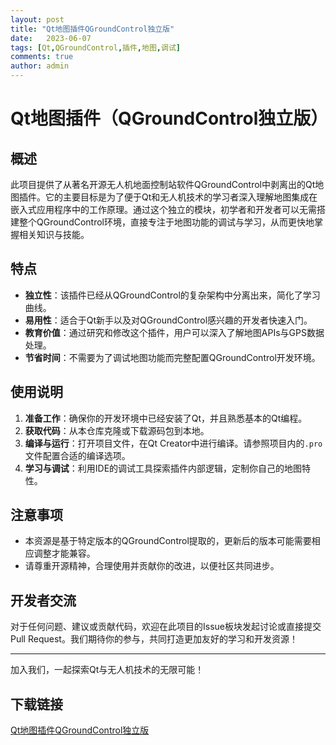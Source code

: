 ```yaml
---
layout: post
title: "Qt地图插件QGroundControl独立版"
date:   2023-06-07
tags: [Qt,QGroundControl,插件,地图,调试]
comments: true
author: admin
---
```

# Qt地图插件（QGroundControl独立版）

## 概述

此项目提供了从著名开源无人机地面控制站软件QGroundControl中剥离出的Qt地图插件。它的主要目标是为了便于Qt和无人机技术的学习者深入理解地图集成在嵌入式应用程序中的工作原理。通过这个独立的模块，初学者和开发者可以无需搭建整个QGroundControl环境，直接专注于地图功能的调试与学习，从而更快地掌握相关知识与技能。

## 特点

- **独立性**：该插件已经从QGroundControl的复杂架构中分离出来，简化了学习曲线。
- **易用性**：适合于Qt新手以及对QGroundControl感兴趣的开发者快速入门。
- **教育价值**：通过研究和修改这个插件，用户可以深入了解地图APIs与GPS数据处理。
- **节省时间**：不需要为了调试地图功能而完整配置QGroundControl开发环境。

## 使用说明

1. **准备工作**：确保你的开发环境中已经安装了Qt，并且熟悉基本的Qt编程。
2. **获取代码**：从本仓库克隆或下载源码包到本地。
3. **编译与运行**：打开项目文件，在Qt Creator中进行编译。请参照项目内的`.pro`文件配置合适的编译选项。
4. **学习与调试**：利用IDE的调试工具探索插件内部逻辑，定制你自己的地图特性。

## 注意事项

- 本资源是基于特定版本的QGroundControl提取的，更新后的版本可能需要相应调整才能兼容。
- 请尊重开源精神，合理使用并贡献你的改进，以便社区共同进步。

## 开发者交流

对于任何问题、建议或贡献代码，欢迎在此项目的Issue板块发起讨论或直接提交Pull Request。我们期待你的参与，共同打造更加友好的学习和开发资源！

---

加入我们，一起探索Qt与无人机技术的无限可能！

## 下载链接

[Qt地图插件QGroundControl独立版](https://pan.quark.cn/s/959b9b736a88)